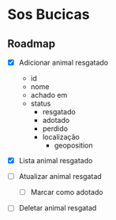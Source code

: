 # Sos Bucicas

## Roadmap

- [X] Adicionar animal resgatado
  - id
  - nome
  - achado em
  - status
    - resgatado
    - adotado
    - perdido
    - localização
      - geoposition
- [X] Lista animal resgatado
- [ ] Atualizar animal resgatad
  - [ ] Marcar como adotado
- [ ] Deletar animal resgatad

